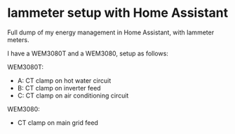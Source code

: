 # Iammeter setup with Home Assistant

Full dump of my energy management in Home Assistant, with Iammeter meters.

I have a WEM3080T and a WEM3080, setup as follows:

WEM3080T:
- A: CT clamp on hot water circuit
- B: CT clamp on inverter feed
- C: CT clamp on air conditioning circuit

WEM3080:
- CT clamp on main grid feed
